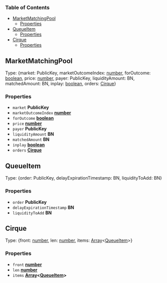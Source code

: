 <!-- Generated by documentation.js. Update this documentation by updating the source code. -->

### Table of Contents

*   [MarketMatchingPool][1]
    *   [Properties][2]
*   [QueueItem][3]
    *   [Properties][4]
*   [Cirque][5]
    *   [Properties][6]

## MarketMatchingPool

Type: {market: PublicKey, marketOutcomeIndex: [number][7], forOutcome: [boolean][8], price: [number][7], payer: PublicKey, liquidityAmount: BN, matchedAmount: BN, inplay: [boolean][8], orders: [Cirque][5]}

### Properties

*   `market` **PublicKey**&#x20;
*   `marketOutcomeIndex` **[number][7]**&#x20;
*   `forOutcome` **[boolean][8]**&#x20;
*   `price` **[number][7]**&#x20;
*   `payer` **PublicKey**&#x20;
*   `liquidityAmount` **BN**&#x20;
*   `matchedAmount` **BN**&#x20;
*   `inplay` **[boolean][8]**&#x20;
*   `orders` **[Cirque][5]**&#x20;

## QueueItem

Type: {order: PublicKey, delayExpirationTimestamp: BN, liquidityToAdd: BN}

### Properties

*   `order` **PublicKey**&#x20;
*   `delayExpirationTimestamp` **BN**&#x20;
*   `liquidityToAdd` **BN**&#x20;

## Cirque

Type: {front: [number][7], len: [number][7], items: [Array][9]<[QueueItem][3]>}

### Properties

*   `front` **[number][7]**&#x20;
*   `len` **[number][7]**&#x20;
*   `items` **[Array][9]<[QueueItem][3]>**&#x20;

[1]: #marketmatchingpool

[2]: #properties

[3]: #queueitem

[4]: #properties-1

[5]: #cirque

[6]: #properties-2

[7]: https://developer.mozilla.org/docs/Web/JavaScript/Reference/Global_Objects/Number

[8]: https://developer.mozilla.org/docs/Web/JavaScript/Reference/Global_Objects/Boolean

[9]: https://developer.mozilla.org/docs/Web/JavaScript/Reference/Global_Objects/Array
